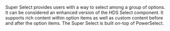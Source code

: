 Super Select provides users with a way to select among a group of options. It can be considered an enhanced version of the HDS Select component. It supports rich content within option items as well as custom content before and after the option items. The Super Select is built on-top of PowerSelect.